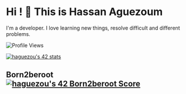 # Hi ! 👋 This is Hassan Aguezoum 

I'm a developer. I love learning new things, resolve difficult and different problems.

![Profile Views](https://komarev.com/ghpvc/?username=haguezoum)

[![haguezou's 42 stats](https://badge42.vercel.app/api/v2/cld5v5gx300350gkz4glsrpb3/stats?cursusId=21&coalitionId=piscine)](https://github.com/JaeSeoKim/badge42)
 <br/>
 ## Born2beroot &nbsp; &nbsp;[![haguezou's 42 Born2beroot Score](https://badge42.vercel.app/api/v2/cld5v5gx300350gkz4glsrpb3/project/2908308)](https://github.com/JaeSeoKim/badge42)
